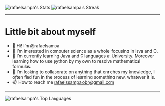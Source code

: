 
![rafaelsampa's Stats](https://github-readme-stats.vercel.app/api?username=rafaelsampa&theme=midnight-purple&show_icons=true&hide_border=true&count_private=false) ![rafaelsampa's Streak](https://github-readme-streak-stats.herokuapp.com/?user=rafaelsampa&theme=midnight-purple&hide_border=true)
________________________________________________________________________________________________________________________________________________
# Little bit about myself
- 👋 Hi! I’m @rafaelsampa
- 👀 I’m interested in computer science as a whole, focusing in java and C. 
- 🌱 I’m currently learning Java and C languages at University. Moreover learning how to use python by my own to resolve mathematical formulas.
- 💞️ I’m looking to collaborate on anything that enriches my knowledge, I often find fun in the process of learning something new, whatever it is.
- 📫 How to reach me rafaelssampaiobr@gmail.com  
________________________________________________________________________________________________________________________________________________
 
![rafaelsampa's Top Languages](https://github-readme-stats.vercel.app/api/top-langs/?username=rafaelsampa&theme=midnight-purple&show_icons=true&hide_border=true&layout=compact)
